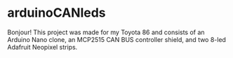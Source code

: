 # arduinoCANleds
Bonjour!
This project was made for my Toyota 86 and consists of an Arduino Nano clone, an MCP2515 CAN BUS controller shield, and two 8-led Adafruit Neopixel strips. 
